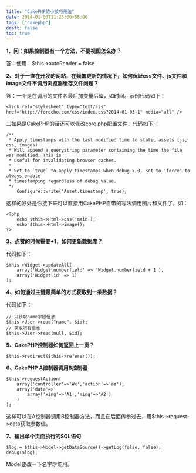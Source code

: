 ```yaml
---
title: "CakePHP的小技巧用法"
date: 2014-01-03T11:25:00+08:00
tags: ["cakephp"] 
draft: false
toc: true
---
```


**1、问：如果控制器有一个方法，不要视图怎么办？**

答：使用：$this->autoRender = false

**2、对于一直在开发的网站，在频繁更新的情况下，如何保证css文件、js文件和image文件不调用浏览器缓存文件问题？**

答：一个是在调用的文件名最后加变量后缀，如时间。示例代码如下：


    <link rel="stylesheet" type="text/css" href="http://forecho.com/css/index.css?2014-01-03-1" media="all" />

二如果是CakePHP的话还可以修改core.php配置文件，代码如下：


    /**
     * Apply timestamps with the last modified time to static assets (js, css, images).
     * Will append a querystring parameter containing the time the file was modified. This is
     * useful for invalidating browser caches.
     *
     * Set to `true` to apply timestamps when debug > 0. Set to 'force' to always enable
     * timestamping regardless of debug value.
     */
        Configure::write('Asset.timestamp', true);

这样的好处是你接下来可以直接用CakePHP自带的写法调用图片和文件了，如：


    <?php
    	echo $this->Html->css('main');
    	echo $this->Html->image();
    ?>

**3、点赞的时候需要+1，如何更新数据库？**

代码如下：


    $this->Widget->updateAll(
        array('Widget.numberfield' => 'Widget.numberfield + 1'),
        array('Widget.id' => 1)
    );

**4、如何通过主键最简单的方式获取到一条数据？**

代码如下：


    // 只获取name字段信息
    $this->User->read("name", $id);
    // 获取所有信息
    $this->User->read(null, $id);

**5、CakePHP控制器如何返回上一页？**


    $this->redirect($this->referer());

**6、CakePHP A控制器调用B控制器**


    $this->requestAction(
        array('controller'=>'Wx','action'=>'aa'),
        array('data'=>
            array('xing'=>'A1','ming'=>'A2')
        )
    );

这样可以在A控制器调用B控制器方法，而且在后面传参过去，用$this->request->data获取参数值。

**7、输出单个页面执行的SQL语句**


    $log = $this->Model->getDataSource()->getLog(false, false);
    debug($log);

Model要改一下名字才能用。